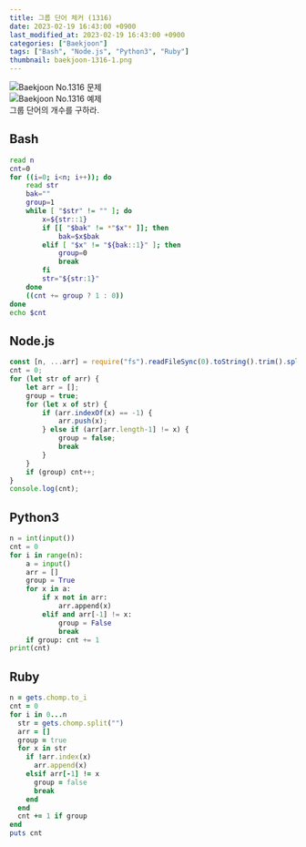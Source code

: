 ```yaml
---
title: 그룹 단어 체커 (1316)
date: 2023-02-19 16:43:00 +0900
last_modified_at: 2023-02-19 16:43:00 +0900
categories: ["Baekjoon"]
tags: ["Bash", "Node.js", "Python3", "Ruby"]
thumbnail: baekjoon-1316-1.png
---
```


![Baekjoon No.1316 문제](baekjoon-1316-1.png)  
![Baekjoon No.1316 예제](baekjoon-1316-1.png)  
그룹 단어의 개수를 구하라.

## Bash
```bash
read n
cnt=0
for ((i=0; i<n; i++)); do
	read str
	bak=""
	group=1
	while [ "$str" != "" ]; do
		x=${str::1}
		if [[ "$bak" != *"$x"* ]]; then
			bak=$x$bak
		elif [ "$x" != "${bak::1}" ]; then
			group=0
			break
		fi
		str="${str:1}"
	done
	((cnt += group ? 1 : 0))
done
echo $cnt
```

## Node.js
```javascript
const [n, ...arr] = require("fs").readFileSync(0).toString().trim().split("\n");
cnt = 0;
for (let str of arr) {
	let arr = [];
	group = true;
	for (let x of str) {
		if (arr.indexOf(x) == -1) {
			arr.push(x);
		} else if (arr[arr.length-1] != x) {
			group = false;
			break
		}
	}
	if (group) cnt++;
}
console.log(cnt);
```

## Python3
```python
n = int(input())
cnt = 0
for i in range(n):
    a = input()
    arr = []
    group = True
    for x in a:
        if x not in arr:
            arr.append(x)
        elif and arr[-1] != x:
            group = False
            break
    if group: cnt += 1
print(cnt)
```

## Ruby
```ruby
n = gets.chomp.to_i
cnt = 0
for i in 0...n
  str = gets.chomp.split("")
  arr = []
  group = true
  for x in str
    if !arr.index(x)
      arr.append(x)
    elsif arr[-1] != x
      group = false
      break
    end
  end
  cnt += 1 if group
end
puts cnt
```
